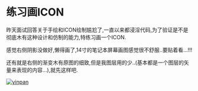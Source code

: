 # 练习画ICON

昨天面试回答关于手绘和ICON绘制尴尬了,一直以来都浸淫代码,为了验证是不是彻底木有这种设计和仿制的能力,特练习画一个ICON.

感觉右侧阴影没做好,懒得画了,14寸的笔记本屏幕画图感觉很不舒服..要贴着看...!!!

还有就是右侧的渐变木有原图的细致,但是我图层用的少..(基本都是一个图层的矢量来表现的内容...),就先这样吧.

[![yinpan](https://attachment.soulteary.com/2012/03/09/yinpan.jpg "yinpan")](https://attachment.soulteary.com/2012/03/09/yinpan.jpg)


